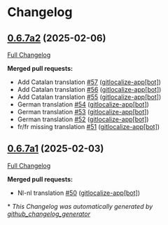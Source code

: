 # Changelog

## [0.6.7a2](https://github.com/OpenVoiceOS/ovos-persona/tree/0.6.7a2) (2025-02-06)

[Full Changelog](https://github.com/OpenVoiceOS/ovos-persona/compare/0.6.7a1...0.6.7a2)

**Merged pull requests:**

- Add Catalan translation [\#57](https://github.com/OpenVoiceOS/ovos-persona/pull/57) ([gitlocalize-app[bot]](https://github.com/apps/gitlocalize-app))
- Add Catalan translation [\#56](https://github.com/OpenVoiceOS/ovos-persona/pull/56) ([gitlocalize-app[bot]](https://github.com/apps/gitlocalize-app))
- Add Catalan translation [\#55](https://github.com/OpenVoiceOS/ovos-persona/pull/55) ([gitlocalize-app[bot]](https://github.com/apps/gitlocalize-app))
- German translation [\#54](https://github.com/OpenVoiceOS/ovos-persona/pull/54) ([gitlocalize-app[bot]](https://github.com/apps/gitlocalize-app))
- German translation [\#53](https://github.com/OpenVoiceOS/ovos-persona/pull/53) ([gitlocalize-app[bot]](https://github.com/apps/gitlocalize-app))
- German translation [\#52](https://github.com/OpenVoiceOS/ovos-persona/pull/52) ([gitlocalize-app[bot]](https://github.com/apps/gitlocalize-app))
- fr/fr missing translation [\#51](https://github.com/OpenVoiceOS/ovos-persona/pull/51) ([gitlocalize-app[bot]](https://github.com/apps/gitlocalize-app))

## [0.6.7a1](https://github.com/OpenVoiceOS/ovos-persona/tree/0.6.7a1) (2025-02-03)

[Full Changelog](https://github.com/OpenVoiceOS/ovos-persona/compare/0.6.6...0.6.7a1)

**Merged pull requests:**

- Nl-nl translation [\#50](https://github.com/OpenVoiceOS/ovos-persona/pull/50) ([gitlocalize-app[bot]](https://github.com/apps/gitlocalize-app))



\* *This Changelog was automatically generated by [github_changelog_generator](https://github.com/github-changelog-generator/github-changelog-generator)*
